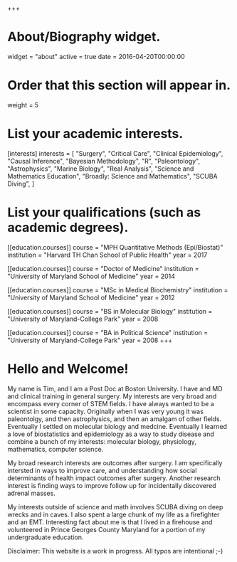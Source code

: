 +++
# About/Biography widget.
widget = "about"
active = true
date = 2016-04-20T00:00:00

# Order that this section will appear in.
weight = 5

# List your academic interests.
[interests]
  interests = [
    "Surgery",
    "Critical Care",
    "Clinical Epidemiology",
    "Causal Inference",
    "Bayesian Methodology",
    "R",
    "Paleontology",
    "Astrophysics",
    "Marine Biology",
    "Real Analysis",
    "Science and Mathematics Education",
    "Broadly: Science and Mathematics",
    "SCUBA Diving",
  ]

# List your qualifications (such as academic degrees).
[[education.courses]]
  course = "MPH Quantitative Methods (Epi/Biostat)"
  institution = "Harvard TH Chan School of Public Health"
  year = 2017

[[education.courses]]
  course = "Doctor of Medicine"
  institution = "University of Maryland School of Medicine"
  year = 2014

[[education.courses]]
  course = "MSc in Medical Biochemistry"
  institution = "University of Maryland School of Medicine"
  year = 2012
  
[[education.courses]]
  course = "BS in Molecular Biology"
  institution = "University of Maryland-College Park"
  year = 2008
 
 [[education.courses]]
  course = "BA in Political Science"
  institution = "University of Maryland-College Park"
  year = 2008
+++

# Hello and Welcome!

My name is Tim, and I am a Post Doc at Boston University. I have and MD and clinical training in general surgery. My interests are very broad and encompass every corner of STEM fields. I have always wanted to be a scientist in some capacity. Originally when I was very young it was paleontolgy, and then astrophysics, and then an amalgam of other fields. Eventually I settled on molecular biology and medcine. Eventually I learned a love of biostatistics and epidemiology as a way to study disease and combine a bunch of my interests: molecular biology, physiology, mathematics, computer science. 

My broad research interests are outcomes after surgery. I am specifically intersted in ways to improve care, and understanding how social determinants of health impact outcomes after surgery. Another research interest is finding ways to improve follow up for incidentally discovered adrenal masses. 

My interests outside of science and math involves SCUBA diving on deep wrecks and in caves. I also spent a large chunk of my life as a firefighter and an EMT. Interesting fact about me is that I lived in a firehouse and volunteered in Prince Georges County Maryland for a portion of my undergraduate education.

Disclaimer: This website is a work in progress. All typos are intentional ;-)

